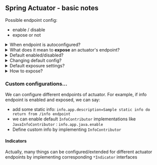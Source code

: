 ## Spring Actuator - basic notes
Possible endpoint config: 
* enable / disable
* expose or not

<details>
<summary>When endpoint is autoconfigured? </summary>

When it is available - so it is **enabled** and **exposed**. 
</details>

<details>
<summary>What does it mean to <b>expose</b> an actuator's  endpoint?</summary>

Make them remotely accessible over HTTP or JMX
</details>

<details>
<summary>Default enabled/disabled?</summary>

All endpoint are enabled by default.
</details>

<details>
<summary>Changing default config? </summary>

Yes. We can use `management.endpoints.enabled-by-default`
</details>

<details>
<summary>Default exposure settings?</summary>

By default only health is exposed (via HTTP and JMX). 
</details>


<details>
<summary>How to expose?</summary>

> * We expose endpoints per technology and then...
> * ... we specify which endpoint are included or excluded from exposure
> * Example: 
>   * `management.endpoints.jmx.exposure.include=health,info` exposes info and health via JMX 
>   * `management.endpoints.web.exposure.include=*` exposes all endpoint via HTTP
</details>

### Custom configurations...
We can configure different endpoints of actuator. For example, if info endpoint is enabled and exposed, we can say: 
* add some static info: `info.app.description=Sample static info do return from /info endpoint`
* we can enable default `InfoContributor` implementations like `JavaInfoContributor` : `info.app.java.enable`
* Define custom info by implementing `InfoContributor`

#### Indicators
Actually, many things can be configured/extended for different actuator endpoints by implementing corresponding `*Indicator` interfaces